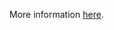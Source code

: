 More information [here](https://docs.prismacloud.io/en/enterprise-edition/policy-reference/oci-policies/compute/ensure-oci-compute-instance-has-legacy-metadata-service-endpoint-disabled).
